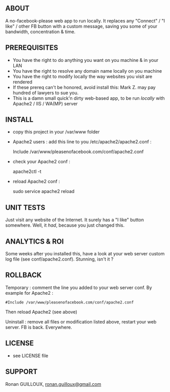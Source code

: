 ABOUT
-----

A no-facebook-please web app to run locally.
It replaces any "Connect" / "I like" / other FB button with a custom message,
saving you some of your bandwidth, concentration & time.


PREREQUISITES
-------------

* You have the right to do anything you want on you machine & in your LAN
* You have the right to resolve any domain name locally on you machine
* You have the right to modify locally the way websites you visit are rendered
* If these prereq can't be honored, avoid install this: Mark Z. may pay hundred of lawyers to sue you.
* This is a damn small quick'n dirty web-based app, to be run *locally* with Apache2 / IIS / WA(MP) server


INSTALL
-------

* copy this project in your /var/www folder
* Apache2 users : add this line to you /etc/apache2/apache2.conf :

    Include /var/www/pleasenofacebook.com/conf/apache2.conf

* check your Apache2 conf :

    apache2ctl -t

* reload Apache2 conf :

    sudo service apache2 reload


UNIT TESTS
----------

Just visit any website of the Internet. It surely has a "I like" button somewhere.
Well, it *had*, because you just changed this.


ANALYTICS & ROI
---------------

Some weeks after you installed this, have a look at your web server custom log file (see conf/apache2.conf).
Stunning, isn't it ?


ROLLBACK
--------

Temporary : comment the line you added to your web server conf. By example for Apache2 :

    #Include /var/www/pleasenofacebook.com/conf/apache2.conf

Then reload Apache2 (see above)

Uninstall : remove all files or modification listed above, restart your web server. FB is back. Everywhere.


LICENSE
-------

* see LICENSE file


SUPPORT
-------

Ronan GUILLOUX, ronan.guilloux@gmail.com


